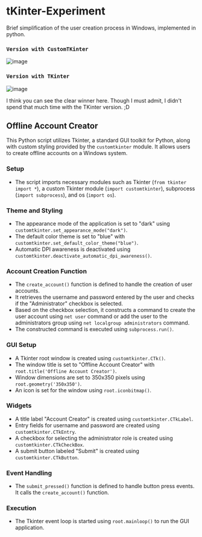 # tKinter-Experiment
Brief simplification of the user creation process in Windows, implemented in python.

### `Version with CustomTKinter`
![image](https://github.com/H14d3n/tKinter-experiment/assets/146072924/fbaa6dbb-0237-43e9-ad36-71cf0633fcc2)

### `Version with TKinter`
![image](https://github.com/H14d3n/tKinter-experiment/assets/146072924/0b755d6c-e133-4910-8824-5f46fc3b7fc4)

I think you can see the clear winner here. Though I must admit, I didn't spend that much time with the TKinter version. ;D

## Offline Account Creator

This Python script utilizes Tkinter, a standard GUI toolkit for Python, along with custom styling provided by the `customtkinter` module. It allows users to create offline accounts on a Windows system.

### Setup

- The script imports necessary modules such as Tkinter (`from tkinter import *`), a custom Tkinter module (`import customtkinter`), subprocess (`import subprocess`), and os (`import os`).

### Theme and Styling

- The appearance mode of the application is set to "dark" using `customtkinter.set_appearance_mode("dark")`.
- The default color theme is set to "blue" with `customtkinter.set_default_color_theme("blue")`.
- Automatic DPI awareness is deactivated using `customtkinter.deactivate_automatic_dpi_awareness()`.

### Account Creation Function

- The `create_account()` function is defined to handle the creation of user accounts.
- It retrieves the username and password entered by the user and checks if the "Administrator" checkbox is selected.
- Based on the checkbox selection, it constructs a command to create the user account using `net user` command or add the user to the administrators group using `net localgroup administrators` command.
- The constructed command is executed using `subprocess.run()`.

### GUI Setup

- A Tkinter root window is created using `customtkinter.CTk()`.
- The window title is set to "Offline Account Creator" with `root.title('Offline Account Creator')`.
- Window dimensions are set to 350x350 pixels using `root.geometry('350x350')`.
- An icon is set for the window using `root.iconbitmap()`.

### Widgets

- A title label "Account Creator" is created using `customtkinter.CTkLabel`.
- Entry fields for username and password are created using `customtkinter.CTkEntry`.
- A checkbox for selecting the administrator role is created using `customtkinter.CTkCheckBox`.
- A submit button labeled "Submit" is created using `customtkinter.CTkButton`.

### Event Handling

- The `submit_pressed()` function is defined to handle button press events. It calls the `create_account()` function.

### Execution

- The Tkinter event loop is started using `root.mainloop()` to run the GUI application.

